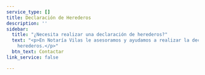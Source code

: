 ```yaml
---
service_type: []
title: Declaración de Herederos
description: ''
sidebar:
  title: "¿Necesita realizar una declaración de herederos?"
  text: "<p>En Notaría Vilas le asesoramos y ayudamos a realizar la declaración de
    herederos.</p>"
  btn_text: Contactar
link_service: false

---
```

